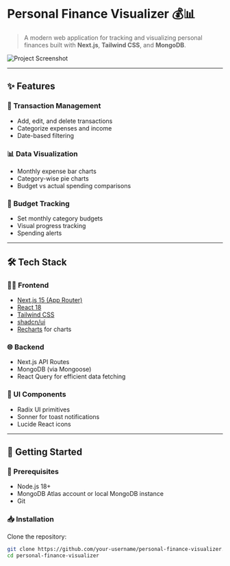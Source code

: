 # Personal Finance Visualizer 💰📊

> A modern web application for tracking and visualizing personal finances built with **Next.js**, **Tailwind CSS**, and **MongoDB**.

![Project Screenshot](<!-- Add a screenshot link here -->)

---

## ✨ Features

### 🔄 Transaction Management
- Add, edit, and delete transactions
- Categorize expenses and income
- Date-based filtering

### 📊 Data Visualization
- Monthly expense bar charts
- Category-wise pie charts
- Budget vs actual spending comparisons

### 💸 Budget Tracking
- Set monthly category budgets
- Visual progress tracking
- Spending alerts

---

## 🛠️ Tech Stack

### 🧑‍💻 Frontend
- [Next.js 15 (App Router)](https://nextjs.org/)
- [React 18](https://reactjs.org/)
- [Tailwind CSS](https://tailwindcss.com/)
- [shadcn/ui](https://ui.shadcn.com/)
- [Recharts](https://recharts.org/) for charts

### 🌐 Backend
- Next.js API Routes
- MongoDB (via Mongoose)
- React Query for efficient data fetching

### 🧩 UI Components
- Radix UI primitives
- Sonner for toast notifications
- Lucide React icons

---

## 🚀 Getting Started

### 🔧 Prerequisites
- Node.js 18+
- MongoDB Atlas account or local MongoDB instance
- Git

### 📥 Installation

Clone the repository:

```bash
git clone https://github.com/your-username/personal-finance-visualizer.git
cd personal-finance-visualizer



 
 
